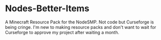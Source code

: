 # Nodes-Better-Items
A Minecraft Resource Pack for the NodeSMP. Not code but Curseforge is being cringe.
I'm new to making resource packs and don't want to wait for Curseforge to approve my project after waiting a month.
